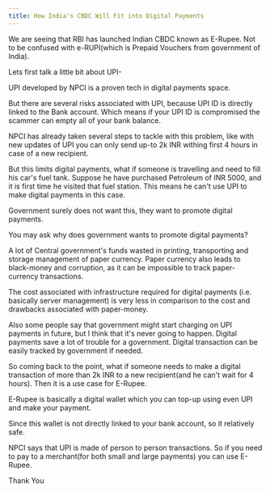 ```yaml
---
title: How India's CBDC Will Fit into Digital Payments
---
```


We are seeing that RBI has launched Indian CBDC known as E-Rupee. Not to be confused with e-RUPI(which is Prepaid Vouchers from government of India).

Lets first talk a little bit about UPI-

UPI developed by NPCI is a proven tech in digital payments space.

But there are several risks associated with UPI, because UPI ID is directly linked to the Bank account. Which means if your UPI ID is compromised the scammer can empty all of your bank balance.

NPCI has already taken several steps to tackle with this problem, like with new updates of UPI you can only send up-to 2k INR withing first 4 hours in case of a new recipient.

But this limits digital payments, what if someone is travelling and need to fill his car's fuel tank. Suppose he have purchased Petroleum of INR 5000, and it is first time he visited that fuel station. This means he can't use UPI to make digital payments in this case.

Government surely does not want this, they want to promote digital payments.

You may ask why does government wants to promote digital payments?

A lot of Central government's funds wasted in printing, transporting and storage management of paper currency. Paper currency also leads to black-money and corruption, as it can be impossible to track paper-currency transactions.

The cost associated with infrastructure required for digital payments (i.e. basically server management) is very less in comparison to the cost and drawbacks associated with paper-money.

Also some people say that government might start charging on UPI payments in future, but I think that it's never going to happen. Digital payments save a lot of trouble for a government. Digital transaction can be easily tracked by government if needed.

So coming back to the point, what if someone needs to make a digital transaction of more than 2k INR to a new recipient(and he can't wait for 4 hours). Then it is a use case for E-Rupee.

E-Rupee is basically a digital wallet which you can top-up using even UPI and make your payment.

Since this wallet is not directly linked to your bank account, so it relatively safe.

NPCI says that UPI is made of person to person transactions. So if you need to pay to a merchant(for both small and large payments) you can use E-Rupee.

Thank You